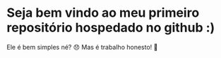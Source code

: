 # Seja bem vindo ao meu primeiro repositório hospedado no github :)
Ele é bem simples né? 😞
Mas é trabalho honesto! 🥳
